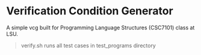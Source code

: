 # Verification Condition Generator

A simple vcg built for Programming Language Structures (CSC7101) class at LSU.

> verify.sh runs all test cases in test_programs directory
